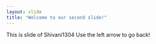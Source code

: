 ```yaml
---
layout: slide
title: "Welcome to our second slide!"
---
```

This is slide of Shivani1304
Use the left arrow to go back!
